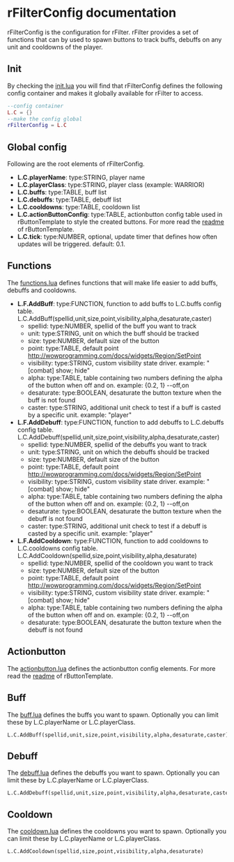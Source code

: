 # rFilterConfig documentation

rFilterConfig is the configuration for rFilter.
rFilter provides a set of functions that can by used to spawn buttons to track buffs, debuffs on any unit and cooldowns of the player.

## Init

By checking the [init.lua](https://github.com/zorker/rothui/blob/master/wow7.0/rFilterConfig/init.lua) you will find
that rFilterConfig defines the following config container and makes it globally available for rFilter to access.

```lua
--config container
L.C = {}
--make the config global
rFilterConfig = L.C
```

## Global config

Following are the root elements of rFilterConfig.

* **L.C.playerName**: type:STRING, player name
* **L.C.playerClass**: type:STRING, player class (example: WARRIOR)
* **L.C.buffs**: type:TABLE, buff list
* **L.C.debuffs**: type:TABLE, debuff list
* **L.C.cooldowns**: type:TABLE, cooldown list
* **L.C.actionButtonConfig**: type:TABLE, actionbutton config table used in rButtonTemplate to style the created buttons. For more read the [readme](https://github.com/zorker/rothui/blob/master/wow7.0/rButtonTemplate/README.me) of rButtonTemplate.
* **L.C.tick**: type:NUMBER, optional, update timer that defines how often updates will be triggered. default: 0.1.

## Functions

The [functions.lua](https://github.com/zorker/rothui/blob/master/wow7.0/rFilterConfig/functions.lua) defines functions that will make life easier to add buffs, debuffs and cooldowns.

* **L.F.AddBuff**: type:FUNCTION, function to add buffs to L.C.buffs config table.
    L.C.AddBuff(spellid,unit,size,point,visibility,alpha,desaturate,caster)
  * spellid: type:NUMBER, spellid of the buff you want to track
  * unit: type:STRING, unit on which the buff should be tracked
  * size: type:NUMBER, default size of the button
  * point: type:TABLE, default point http://wowprogramming.com/docs/widgets/Region/SetPoint
  * visibility: type:STRING, custom visibility state driver. example: "[combat] show; hide"
  * alpha: type:TABLE, table containing two numbers defining the alpha of the button when off and on. example: {0.2, 1} --off,on
  * desaturate: type:BOOLEAN, desaturate the button texture when the buff is not found
  * caster: type:STRING, additional unit check to test if a buff is casted by a specific unit. example: "player"
* **L.F.AddDebuff**: type:FUNCTION, function to add debuffs to L.C.debuffs config table.
  L.C.AddDebuff(spellid,unit,size,point,visibility,alpha,desaturate,caster)
  * spellid: type:NUMBER, spellid of the debuffs you want to track
  * unit: type:STRING, unit on which the debuffs should be tracked
  * size: type:NUMBER, default size of the button
  * point: type:TABLE, default point http://wowprogramming.com/docs/widgets/Region/SetPoint
  * visibility: type:STRING, custom visibility state driver. example: "[combat] show; hide"
  * alpha: type:TABLE, table containing two numbers defining the alpha of the button when off and on. example: {0.2, 1} --off,on
  * desaturate: type:BOOLEAN, desaturate the button texture when the debuff is not found
  * caster: type:STRING, additional unit check to test if a debuff is casted by a specific unit. example: "player"
* **L.F.AddCooldown**: type:FUNCTION, function to add cooldowns to L.C.cooldowns config table.
  L.C.AddCooldown(spellid,size,point,visibility,alpha,desaturate)
  * spellid: type:NUMBER, spellid of the cooldown you want to track
  * size: type:NUMBER, default size of the button
  * point: type:TABLE, default point http://wowprogramming.com/docs/widgets/Region/SetPoint
  * visibility: type:STRING, custom visibility state driver. example: "[combat] show; hide"
  * alpha: type:TABLE, table containing two numbers defining the alpha of the button when off and on. example: {0.2, 1} --off,on
  * desaturate: type:BOOLEAN, desaturate the button texture when the debuff is not found

## Actionbutton

The [actionbutton.lua](https://github.com/zorker/rothui/blob/master/wow7.0/rFilterConfig/actionbutton.lua) defines the actionbutton config elements. For more read the [readme](https://github.com/zorker/rothui/blob/master/wow7.0/rButtonTemplate/README.me) of rButtonTemplate.

## Buff

The [buff.lua](https://github.com/zorker/rothui/blob/master/wow7.0/rFilterConfig/buff.lua) defines the buffs you want to spawn. Optionally you can limit these by L.C.playerName or L.C.playerClass.

    L.C.AddBuff(spellid,unit,size,point,visibility,alpha,desaturate,caster)

## Debuff

The [debuff.lua](https://github.com/zorker/rothui/blob/master/wow7.0/rFilterConfig/debuff.lua) defines the debuffs you want to spawn. Optionally you can limit these by L.C.playerName or L.C.playerClass.

    L.C.AddDebuff(spellid,unit,size,point,visibility,alpha,desaturate,caster)

## Cooldown

The [cooldown.lua](https://github.com/zorker/rothui/blob/master/wow7.0/rFilterConfig/cooldown.lua) defines the cooldowns you want to spawn. Optionally you can limit these by L.C.playerName or L.C.playerClass.

    L.C.AddCooldown(spellid,size,point,visibility,alpha,desaturate)